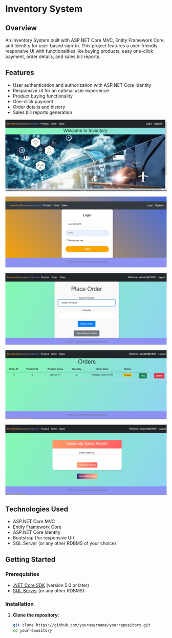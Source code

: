 # Inventory System

## Overview

An Inventory System built with ASP.NET Core MVC, Entity Framework Core, and Identity for user-based sign-in. This project features a user-friendly responsive UI with functionalities like buying products, easy one-click payment, order details, and sales bill reports.

## Features

- User authentication and authorization with ASP.NET Core Identity
- Responsive UI for an optimal user experience
- Product buying functionality
- One-click payment 
- Order details and history
- Sales bill reports generation




![Home Page](https://github.com/DynamicGuy18/InventoryManagementSystem/blob/881619cd7886c9ff39413890dca24760db1ba8ae/Images/home.png)


![Login Page](https://github.com/DynamicGuy18/InventoryManagementSystem/blob/881619cd7886c9ff39413890dca24760db1ba8ae/Images/Login.png)


![Buy Product](https://github.com/DynamicGuy18/InventoryManagementSystem/blob/881619cd7886c9ff39413890dca24760db1ba8ae/Images/Place.png)

![Order Status](https://github.com/DynamicGuy18/InventoryManagementSystem/blob/881619cd7886c9ff39413890dca24760db1ba8ae/Images/Pay.png)

![Sale Report](https://github.com/DynamicGuy18/InventoryManagementSystem/blob/881619cd7886c9ff39413890dca24760db1ba8ae/Images/GenerateReport.png)


## Technologies Used

- ASP.NET Core MVC
- Entity Framework Core
- ASP.NET Core Identity
- Bootstrap (for responsive UI)
- SQL Server (or any other RDBMS of your choice)

## Getting Started

### Prerequisites

- [.NET Core SDK](https://dotnet.microsoft.com/download) (version 5.0 or later)
- [SQL Server](https://www.microsoft.com/en-us/sql-server/sql-server-downloads) (or any other RDBMS)


### Installation

1. **Clone the repository:**

   ```bash
   git clone https://github.com/yourusername/yourrepository.git
   cd yourrepository
